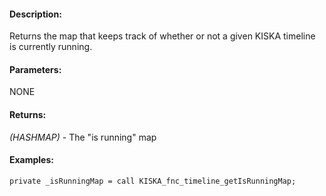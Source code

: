 #### Description:
Returns the map that keeps track of whether or not a given KISKA timeline is currently running.

#### Parameters:
NONE

#### Returns:
*(HASHMAP)* - The "is running" map

#### Examples:
```sqf
private _isRunningMap = call KISKA_fnc_timeline_getIsRunningMap;
```

